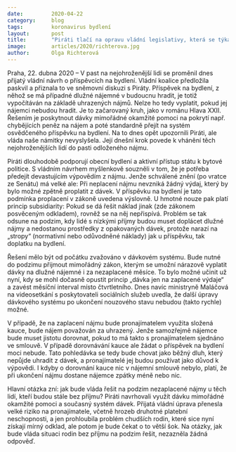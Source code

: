 ```yaml
---
date:         2020-04-22
category:     blog
tags:         koronavirus bydlení
layout:       post
title:        "Piráti tlačí na opravu vládní legislativy, která se týká příspěvků na bydlení"
image:        articles/2020/richterova.jpg
author:       Olga Richterová
---
```


 

Praha, 22. dubna 2020 – V past na nejohroženější lidi se proměnil dnes přijatý vládní návrh o příspěvcích na bydlení. Vládní koalice předložila paskvil a přiznala to ve sněmovní diskuzi s Piráty. Příspěvek na bydlení, z něhož se má případné dlužné nájemné v budoucnu hradit, je totiž vypočítáván na základě uhrazených nájmů. Nelze ho tedy vyplatit, pokud jej nájemci nebudou hradit. Je to začarovaný kruh, jako v románu Hlava XXII. Řešením je poskytnout dávky mimořádné okamžité pomoci na pokrytí např. chybějících peněz na nájem a poté standardně přejít na systém osvědčeného příspěvku na bydlení. Na to dnes opět upozornili Piráti, ale vláda naše námitky nevyslyšela. Její dnešní krok povede k vhánění těch nejohroženějších lidí do pasti odloženého nájmu.

Piráti dlouhodobě podporují obecní bydlení a aktivní přístup státu k bytové politice. S vládním návrhem myšlenkově souzněli v tom, že je potřeba předejít devastujícím výpovědím z nájmu. Jenže schválené znění (po vratce ze Senátu) má velké ale: Při neplacení nájmu nevzniká žádný výdaj, který by bylo možné zpětně proplatit z dávek. V příspěvku na bydlení je tato podmínka proplacení v zákoně uvedena výslovně. U hmotné nouze pak platí princip subsidiarity: Pokud se dá řešit náklad jinak (zde zákonem posvěceným odkladem), rovněž se na něj nepřispívá. Problém se tak odsune na podzim, kdy lidé s nízkými příjmy budou muset doplácet dlužné nájmy a nedostanou prostředky z opakovaných dávek, protože narazí na „stropy“ (normativní nebo odůvodněné náklady) jak u příspěvku, tak doplatku na bydlení.  

Řešení mělo být od počátku zvažováno v dávkovém systému. Bude nutné do podzimu přijmout mimořádný zákon, kterým se umožní nárazově vyplatit dávky na dlužné nájemné i za nezaplacené měsíce. To bylo možné učinit už nyní, kdy se mohl dočasně opustit princip „dávka jen na zaplacené výdaje“ a zavést měsíční interval místo čtvrtletního. Dnes navíc ministryně Maláčová na videosetkání s poskytovateli sociálních služeb uvedla, že další úpravy dávkového systému po ukončení nouzového stavu nebudou (takto rychle) možné.

V případě, že na zaplacení nájmu bude pronajímatelem využita složená kauce, bude nájem považován za uhrazený. Jenže samozřejmě nájemce bude muset jistotu dorovnat, pokud to má takto s pronajímatelem sjednáno ve smlouvě. V případě dorovnávání kauce ale žádat o příspěvek na bydlení moci nebude. Tato pohledávka se tedy bude chovat jako běžný dluh, který nepůjde uhradit z dávek, a pronajímatelé jej budou používat jako důvod k výpovědi. I kdyby o dorovnání kauce nic v nájemní smlouvě nebylo, platí, že při ukončení nájmu dostane nájemce zpátky méně nebo nic.

Hlavní otázka zní: jak bude vláda řešit na podzim nezaplacené nájmy u těch lidí, kteří budou stále bez příjmu? Piráti navrhovali využít dávku mimořádné okamžité pomoci a současný systém dávek. Přijatá vládní úprava přenesla velké riziko na pronajímatele, včetně hrozeb druhotné platební neschopnosti, a jen prohloubila problém chudších rodin, které sice nyní získají mírný odklad, ale potom je bude čekat o to větší šok. Na otázky, jak bude vláda situaci rodin bez příjmu na podzim řešit, nezazněla žádná odpověď.
